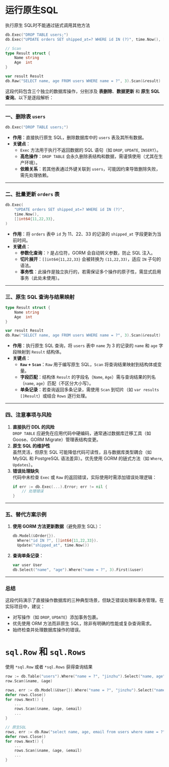 # 运行原生SQL

执行原生 SQL时不能通过链式调用其他方法

```go
db.Exec("DROP TABLE users;")
db.Exec("UPDATE orders SET shipped_at=? WHERE id IN (?)", time.Now(), []int64{11,22,33})

// Scan
type Result struct {
    Name string
    Age  int
}

var result Result
db.Raw("SELECT name, age FROM users WHERE name = ?", 3).Scan(&result)
```


这段代码包含三个独立的数据库操作，分别涉及 **表删除**、**数据更新** 和 **原生 SQL 查询**。以下是逐段解析：

---

### 一、删除表 `users`
```go
db.Exec("DROP TABLE users;")
```
- **作用**：直接执行原生 SQL，删除数据库中的 `users` 表及其所有数据。
- **关键点**：
    - `Exec` 方法用于执行不返回数据的 SQL 语句（如 `DROP`, `UPDATE`, `INSERT`）。
    - **高危操作**：`DROP TABLE` 会永久删除表结构和数据，需谨慎使用（尤其在生产环境）。
    - **依赖关系**：若其他表通过外键关联到 `users`，可能因约束导致删除失败，需先处理依赖。

---

### 二、批量更新 `orders` 表
```go
db.Exec(
    "UPDATE orders SET shipped_at=? WHERE id IN (?)", 
    time.Now(), 
    []int64{11,22,33},
)
```
- **作用**：将 `orders` 表中 `id` 为 11、22、33 的记录的 `shipped_at` 字段更新为当前时间。
- **关键点**：
    - **参数化查询**：`?` 是占位符，GORM 会自动转义参数，防止 SQL 注入。
    - **切片展开**：`[]int64{11,22,33}` 会被转换为 `(11,22,33)`，适应 `IN` 子句的语法。
    - **事务性**：此操作是独立执行的，若需保证多个操作的原子性，需显式启用事务（此处未使用）。

---

### 三、原生 SQL 查询与结果映射
```go
type Result struct {
    Name string
    Age  int
}

var result Result
db.Raw("SELECT name, age FROM users WHERE name = ?", 3).Scan(&result)
```
- **作用**：执行原生 SQL 查询，将 `users` 表中 `name` 为 3 的记录的 `name` 和 `age` 字段映射到 `Result` 结构体。
- **关键点**：
    - **`Raw` + `Scan`**：`Raw` 用于编写原生 SQL，`Scan` 将查询结果映射到结构体或变量。
    - **字段匹配**：结构体 `Result` 的字段名（`Name`, `Age`）需与查询结果的列名（`name`, `age`）匹配（不区分大小写）。
    - **单条记录**：若查询返回多条记录，需使用 `Scan` 到切片（如 `var results []Result`）或结合 `Rows` 逐行处理。

---

### 四、注意事项与风险
1. **直接执行 DDL 的风险**  
   `DROP TABLE` 应避免在应用代码中硬编码，通常通过数据库迁移工具（如 Goose、GORM Migrate）管理表结构变更。
2. **原生 SQL 的维护性**  
   虽然灵活，但原生 SQL 可能降低代码可读性，且与数据库类型耦合（如 MySQL 和 PostgreSQL 语法差异）。优先使用 GORM 的链式方法（如 `Where`, `Updates`）。
3. **错误处理缺失**  
   代码中未检查 `Exec` 或 `Raw` 的返回错误，实际使用时需添加错误处理逻辑：
   ```go
   if err := db.Exec(...).Error; err != nil {
       // 处理错误
   }
   ```

---

### 五、替代方案示例
1. **使用 GORM 方法更新数据**（避免原生 SQL）：
   ```go
   db.Model(&Order{}).
     Where("id IN ?", []int64{11,22,33}).
     Update("shipped_at", time.Now())
   ```
2. **查询单条记录**：
   ```go
   var user User
   db.Select("name", "age").Where("name = ?", 3).First(&user)
   ```

---

### 总结
这段代码演示了直接操作数据库的三种典型场景，但缺乏错误处理和事务管理。在实际项目中，建议：
- 对写操作（如 `DROP`, `UPDATE`）添加事务包裹。
- 优先使用 ORM 方法而非原生 SQL，除非有明确的性能或复杂查询需求。
- 始终检查并处理数据库操作的错误。


# `sql.Row` 和 `sql.Rows`

使用 `*sql.Row` 或者 `*sql.Rows` 获得查询结果

```go
row := db.Table("users").Where("name = ?", "jinzhu").Select("name, age").Row() // (*sql.Row)
row.Scan(&name, &age)

rows, err := db.Model(&User{}).Where("name = ?", "jinzhu").Select("name, age, email").Rows() // (*sql.Rows, error)
defer rows.Close()
for rows.Next() {
    ...
    rows.Scan(&name, &age, &email)
    ...
}

// 原生SQL
rows, err := db.Raw("select name, age, email from users where name = ?", "jinzhu").Rows() // (*sql.Rows, error)
defer rows.Close()
for rows.Next() {
    ...
    rows.Scan(&name, &age, &email)
    ...
}
```

